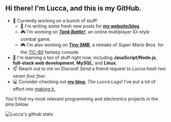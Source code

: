 ## Hi there! I'm Lucca, and this is my GitHub. 

<!-- - 🔭 I’m currently working on **[configs](https://github.com/ChromeUniverse/.dotfiles) for my personal Linux desktop**. -->
<!-- - 🔭 I’m currently working on **[my personal website](https://github.com/ChromeUniverse/Personal-website)** and **CI/CD for [RedstoneBot](https://github.com/ChromeUniverse/RedstoneBot/)**. -->
- 🔭 Currently working on a bunch of stuff!
  - 📝 I'm writing some fresh new posts for **[my website/blog](https://github.com/ChromeUniverse/Personal-website)** 
  - 🎮 I'm working on **[_Tank Battle!_](https://github.com/ChromeUniverse/Tank-Battle)**, an online multiplayer IO-style combat game.
  - 🎮 I'm also working on **[Tiny SMB](https://github.com/ChromeUniverse/tiny-smb)**, a remake of _Super Mario Bros._ for the [TIC-80](https://tic80.com/) fantasy console.
- 🌱 I'm learning a ton of stuff right now, including **JavaScript/Node.js**, **full-stack web development**, **MySQL**, and **Linux**.
- 📫 Reach out to me on Discord! Send a friend request to _Lucca hash two seven four four_.
- 💻 Consider checking out **[my blog](http://34.200.98.64/)**, _The Lucca Logs_! I've put a lot of effort into [making it.](http://34.200.98.64/making-the-website)

You'll find my most relevant programming and electronics projects in the pins below. 

![Lucca's github stats](https://github-readme-stats.vercel.app/api?username=ChromeUniverse&theme=dark&show_icons=true) 


<!--

**CI/CD with GitHub Actions**

**ChromeUniverse/ChromeUniverse** is a ✨ _special_ ✨ repository because its `README.md` (this file) appears on your GitHub profile.
[![willianrod's wakatime stats](https://github-readme-stats.vercel.app/api/wakatime?username=ChromeUniverse&theme=dark&show_icons=true)](https://github.com/anuraghazra/github-readme-stats)

![Top Langs](https://github-readme-stats.vercel.app/api/top-langs/?username=ChromeUniverse)](https://github.com/anuraghazra/github-readme-stats)

Here are some ideas to get you started:

- 🔭 I’m currently working on ...
- 🌱 I’m currently learning ...
- 👯 I’m looking to collaborate on ...
- 🤔 I’m looking for help with ...
- 💬 Ask me about ...
- 📫 How to reach me: ...
- 😄 Pronouns: ...
- ⚡ Fun fact: ...

-->
